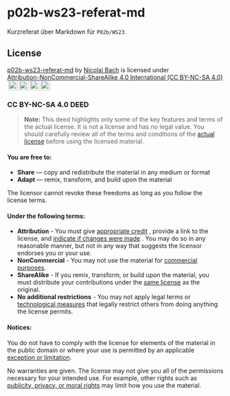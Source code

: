 # p02b-ws23-referat-md

Kurzreferat über Markdown für `P02b/WS23`.

## License

<p xmlns:cc="http://creativecommons.org/ns#" xmlns:dct="http://purl.org/dc/terms/"><a property="dct:title"
		rel="cc:attributionURL" href="https://github.com/nicolaibach/p02b-ws23-referat-md">p02b-ws23-referat-md</a> by <a
		rel="cc:attributionURL dct:creator" property="cc:attributionName" href="https://github.com/nicolaibach/">Nicolai
		Bach</a> is licensed under <a href="http://creativecommons.org/licenses/by-nc-sa/4.0/?ref=chooser-v1"
		target="_blank" rel="license noopener noreferrer" style="display:inline-block;">Attribution-NonCommercial-ShareAlike 4.0 International (CC BY-NC-SA 4.0)<img
			style="height:22px!important;margin-left:3px;vertical-align:text-bottom;"
			src="https://mirrors.creativecommons.org/presskit/icons/cc.svg?ref=chooser-v1"><img
			style="height:22px!important;margin-left:3px;vertical-align:text-bottom;"
			src="https://mirrors.creativecommons.org/presskit/icons/by.svg?ref=chooser-v1"><img
			style="height:22px!important;margin-left:3px;vertical-align:text-bottom;"
			src="https://mirrors.creativecommons.org/presskit/icons/nc.svg?ref=chooser-v1"><img
			style="height:22px!important;margin-left:3px;vertical-align:text-bottom;"
			src="https://mirrors.creativecommons.org/presskit/icons/sa.svg?ref=chooser-v1"></a></p>

### CC BY-NC-SA 4.0 DEED

> **Note:**
> This deed highlights only some of the key features and terms of the actual license. It is not a license and has no legal value. You should carefully review all of the terms and conditions of the [actual license](LICENSE) before using the licensed material.

#### You are free to:

- **Share** — copy and redistribute the material in any medium or format
- **Adapt** — remix, transform, and build upon the material

The licensor cannot revoke these freedoms as long as you follow the license terms.

#### Under the following terms:

- **Attribution** - You must give [appropriate credit](https://creativecommons.org/licenses/by-nc-sa/4.0/deed.en#) , provide a link to the license, and [indicate if changes were made](https://creativecommons.org/licenses/by-nc-sa/4.0/deed.en#) . You may do so in any reasonable manner, but not in any way that suggests the licensor endorses you or your use.
- **NonCommercial** - You may not use the material for [commercial purposes](https://creativecommons.org/licenses/by-nc-sa/4.0/deed.en#).
- **ShareAlike** - If you remix, transform, or build upon the material, you must distribute your contributions under the [same license](https://creativecommons.org/licenses/by-nc-sa/4.0/deed.en#) as the original.
- **No additional restrictions** - You may not apply legal terms or [technological measures](https://creativecommons.org/licenses/by-nc-sa/4.0/deed.en#) that legally restrict others from doing anything the license permits.

#### Notices:

You do not have to comply with the license for elements of the material in the public domain or where your use is permitted by an applicable [exception or limitation](https://creativecommons.org/licenses/by-nc-sa/4.0/deed.en#).

No warranties are given. The license may not give you all of the permissions necessary for your intended use. For example, other rights such as [publicity, privacy, or moral rights](https://creativecommons.org/licenses/by-nc-sa/4.0/deed.en#) may limit how you use the material.
